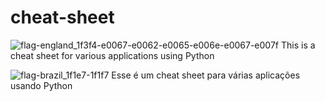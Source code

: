 # cheat-sheet

![flag-england_1f3f4-e0067-e0062-e0065-e006e-e0067-e007f](https://github.com/rafaelbkneip/cheat-sheet/assets/69248454/d9330ba0-45e2-48ce-ab2b-45d66de00dfd)
This is a cheat sheet for various applications using Python

![flag-brazil_1f1e7-1f1f7](https://github.com/rafaelbkneip/cheat-sheet/assets/69248454/6997c882-e670-4f05-9b3d-c1bd3e357dd8)  Esse é um cheat sheet para várias aplicações usando Python
